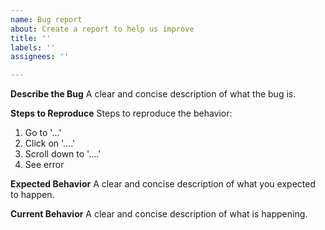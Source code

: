 ```yaml
---
name: Bug report
about: Create a report to help us improve
title: ''
labels: ''
assignees: ''

---
```


**Describe the Bug**
A clear and concise description of what the bug is.

**Steps to Reproduce**
Steps to reproduce the behavior:
1.  Go to '...'
2.  Click on '....'
3.  Scroll down to '....'
4.  See error

**Expected Behavior**
A clear and concise description of what you expected to happen.

**Current Behavior**
A clear and concise description of what is happening.
